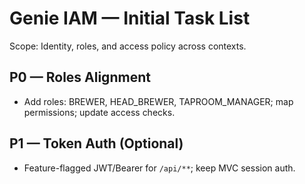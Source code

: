 # Genie IAM — Initial Task List

Scope: Identity, roles, and access policy across contexts.

## P0 — Roles Alignment
- Add roles: BREWER, HEAD_BREWER, TAPROOM_MANAGER; map permissions; update access checks.

## P1 — Token Auth (Optional)
- Feature-flagged JWT/Bearer for `/api/**`; keep MVC session auth.
